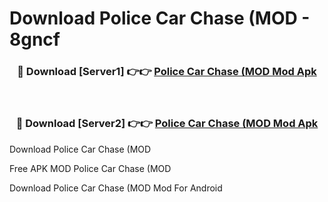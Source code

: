 # Download Police Car Chase (MOD - 8gncf



<div align="center">
<h3>🔴 Download [Server1] 👉👉 <a href="https://momento.my/?title=Police_Car_Chase_(MOD">Police Car Chase (MOD Mod Apk</a></h3><br>

<h3>🔴 Download [Server2] 👉👉 <a href="https://momento.my/?title=Police_Car_Chase_(MOD">Police Car Chase (MOD Mod Apk</a></h3>
</div>



Download Police Car Chase (MOD 

Free APK MOD Police Car Chase (MOD 

Download Police Car Chase (MOD Mod For Android
